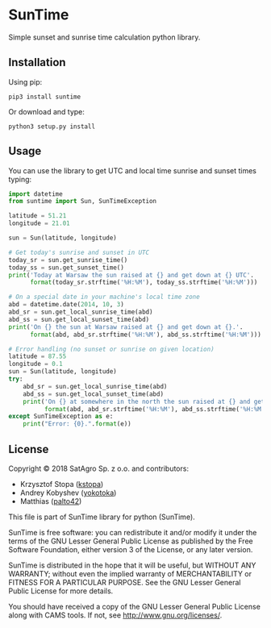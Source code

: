 # SunTime
Simple sunset and sunrise time calculation python library.

## Installation

Using pip:

    pip3 install suntime
    
Or download and type:

    python3 setup.py install

## Usage

You can use the library to get UTC and local time sunrise and sunset times typing:

```python
import datetime
from suntime import Sun, SunTimeException

latitude = 51.21
longitude = 21.01

sun = Sun(latitude, longitude)

# Get today's sunrise and sunset in UTC
today_sr = sun.get_sunrise_time()
today_ss = sun.get_sunset_time()
print('Today at Warsaw the sun raised at {} and get down at {} UTC'.
      format(today_sr.strftime('%H:%M'), today_ss.strftime('%H:%M')))

# On a special date in your machine's local time zone
abd = datetime.date(2014, 10, 3)
abd_sr = sun.get_local_sunrise_time(abd)
abd_ss = sun.get_local_sunset_time(abd)
print('On {} the sun at Warsaw raised at {} and get down at {}.'.
      format(abd, abd_sr.strftime('%H:%M'), abd_ss.strftime('%H:%M')))

# Error handling (no sunset or sunrise on given location)
latitude = 87.55
longitude = 0.1
sun = Sun(latitude, longitude)
try:
    abd_sr = sun.get_local_sunrise_time(abd)
    abd_ss = sun.get_local_sunset_time(abd)
    print('On {} at somewhere in the north the sun raised at {} and get down at {}.'.
          format(abd, abd_sr.strftime('%H:%M'), abd_ss.strftime('%H:%M')))
except SunTimeException as e:
    print("Error: {0}.".format(e))
```

## License

Copyright © 2018 SatAgro Sp. z o.o. and contributors:

* Krzysztof Stopa ([kstopa](https://github.com/kstopa))
* Andrey Kobyshev ([yokotoka](https://github.com/yokotoka))
* Matthias ([palto42](https://github.com/plato42))


This file is part of SunTime library for python (SunTime).

SunTime is free software: you can redistribute it and/or modify it under the terms of the GNU Lesser General Public License as published by the Free Software Foundation, either version 3 of the License, or any later version.

SunTime is distributed in the hope that it will be useful, but WITHOUT ANY WARRANTY; without even the implied warranty of MERCHANTABILITY or FITNESS FOR A PARTICULAR PURPOSE. See the GNU Lesser General Public License for more details.

You should have received a copy of the GNU Lesser General Public License along with CAMS tools. If not, see http://www.gnu.org/licenses/.
